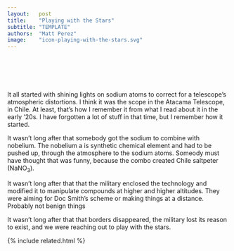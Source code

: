 ```yaml
---
layout:   post
title:    "Playing with the Stars"
subtitle: "TEMPLATE"
authors:  "Matt Perez"
image:    "icon-playing-with-the-stars.svg"
---
```


<div style="display:none;">
 <p>It all started with shining lights on sodium atoms to correct atmospheric distortions for a telescope in Chile.</p>
</div>

<h1>&nbsp;</h1>
 <p>It all started with shining lights on sodium atoms to correct for a telescope&rsquo;s atmospheric distortions. I think it was the scope in the Atacama Telescope, in Chile. At least, that&rsquo;s how I remember it from what I read about it in the early &rsquo;20s. I have forgotten a lot of stuff in that time, but I remember how it started.</p>
 <p>It wasn&rsquo;t long after that somebody got the sodium to combine with nobelium. The nobelium a is synthetic chemical element and had to be pushed up, through the atmosphere to the sodium atoms. Someody must have thought that was funny, because the combo created Chile saltpeter (NaNO<sub>3</sub>).</p>
 <p>It wasn&rsquo;t long after that that the military enclosed the technology and modified it to manipulate compounds at higher and higher altitudes. They were aiming for Doc Smith&rsquo;s scheme or making things at a distance. Probably not benign things</p>
 <p>It wasn&rsquo;t long after that that borders disappeared, the military lost its reason to exist, and we were reaching out to play with the stars.</p>

{% include related.html %}